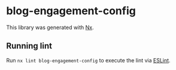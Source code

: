 # blog-engagement-config

This library was generated with [Nx](https://nx.dev).

## Running lint

Run `nx lint blog-engagement-config` to execute the lint via [ESLint](https://eslint.org/).
